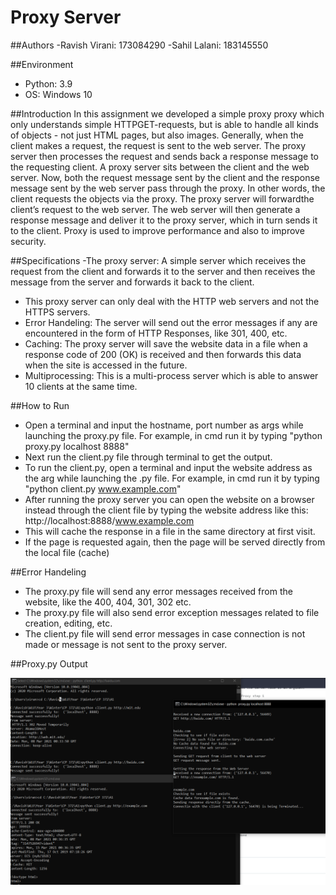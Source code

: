 # Proxy Server

##Authors
-Ravish Virani: 173084290
-Sahil Lalani: 183145550

##Environment
- Python: 3.9
- OS: Windows 10

##Introduction
In this assignment we developed a simple proxy proxy which only understands simple HTTPGET-requests, but is able to handle all kinds 
of objects - not just HTML pages, but also images. Generally, when the client makes a request, the request is sent to the web server. 
The proxy server then processes the request and sends back a response message to the requesting client. A proxy server sits between
the client and the web server. Now, both the request message sent by the client and the response message sent by the web server pass 
through the proxy. In other words, the client requests the objects via the proxy. The proxy server will forwardthe client’s request 
to the web server. The web server will then generate a response message and deliver it to the proxy server, which in turn sends it 
to the client. Proxy is used to improve performance and also to improve security.

##Specifications
-The proxy server: A simple server which receives the request from the client and forwards it to the server and then receives the 
    message from the server and forwards it back to the client.
- This proxy server can only deal with the HTTP web servers and not the HTTPS servers.
- Error Handeling: The server will send out the error messages if any are encountered in the form of HTTP Responses, like 301, 400, 
    etc.
- Caching: The proxy server will save the website data in a file when a response code of 200 (OK) is received and then forwards this 
    data when the site is accessed in the future.
- Multiprocessing: This is a multi-process server which is able to answer 10 clients at the same time.

##How to Run
- Open a terminal and input the hostname, port number as args while launching the proxy.py file. For example, in cmd run it by typing 
    "python proxy.py localhost 8888"
- Next run the client.py file through terminal to get the output.
- To run the client.py, open a terminal and input the website address as the arg while launching the .py file. For example, in cmd
    run it by typing "python client.py www.example.com"
- After running the proxy server you can open the website on a browser instead through the client file by typing the website address
    like this: http://localhost:8888/www.example.com
- This will cache the response in a file in the same directory at first visit.
- If the page is requested again, then the page will be served directly from the local file (cache)

##Error Handeling
- The proxy.py file will send any error messages received from the website, like the 400, 404, 301, 302 etc.
- The proxy.py file will also send error exception messages related to file creation, editing, etc.
- The client.py file will send error messages in case connection is not made or message is not sent to the proxy server.

##Proxy.py Output

![](Images/1.png)
